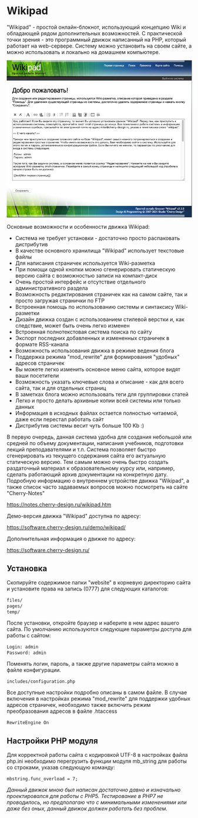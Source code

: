 # Wikipad

"Wikipad" - простой онлайн-блокнот, использующий концепцию Wiki и обладающей рядом дополнительных возможностей. С практической точки зрения - это программный движок написанный на PHP, который работает на web-сервере. Систему можно установить на своем сайте, а можно использовать и локально на домашнем компьютере. 

![Wikipad](/screenshots/screenshot_1.png)

Основные возможности и особенности движка Wikipad:

- Система не требует установки - достаточно просто распаковать дистрибутив
- В качестве основного хранилища "Wikipad" использует текстовые файлы
- Для написания страничек используется Wiki-разметка
- При помощи одной кнопки можно сгенерировать статическую версию сайта с возможностью записи на компакт-диск
- Очень простой интерфейс и отсутствие отдельного административного раздела
- Возможность редактирования страничек как на самом сайте, так и просто загружая странички по FTP
- Встроенная помощь по использованию системы и синтаксису Wiki-разметки
- Дизайн движка создан с использованием стилевой верстки и, как следствие, может быть очень легко изменен
- Встроенная полнотекстовая система поиска по сайту
- Экспорт последних добавленных и измененных страничек в формате RSS-канала
- Возможность использования движка в режиме ведения блога
- Поддержка режима "mod_rewrite" для формирования "удобных" адресов страничек
- Вы можете легко изменить основное меню сайта, которое видят ваши посетители
- Возможность указать ключевые слова и описание - как для всего сайта, так и для отдельных страниц
- В заметках блога можно использовать теги для группировки статей
- Легко и просто делать архивные копии всей системы или только данных
- Информация в исходных файлах остается полностью читаемой, даже если перестал работать сайт
- Дистрибутив системы весит чуть больше 100 Kb :)

В первую очередь, данная система удобна для создания небольшой или средней по объему документации, написания учебников, подготовки лекций преподавателями и т.п. Система позволяет быстро сгенерировать из текущего содержания сайта его актуальную статическую версию. Тем самым можно очень быстро создать раздаточный материал к образовательному курсу или, например, сделать работающий архив документации на конкретную дату. Подробную информацию о внутреннем устройстве движка "Wikipad", а также список часто задаваемых вопросов можно посмотреть на сайте "Cherry-Notes"

https://notes.cherry-design.ru/wikipad.htm

Демо-версия движка "Wikipad" доступна по адресу:

https://software.cherry-design.ru/demo/wikipad/

Дополнительная информация о движке по адресу:

https://software.cherry-design.ru/

## Установка

Скопируйте содержимое папки "website" в корневую директорию сайта и установите права на запись (0777) для следующих каталогов:

```
files/
pages/
temp/
```

После установки, откройте браузер и наберите в нем адрес вашего сайта. По умолчанию используются следующие параметры доступа для работы с сайтом:

```
Login: admin
Password: admin
```

Поменять логин, пароль, а также другие параметры сайта можно в файле конфигурации.

```
includes/configuration.php
```

Все доступные настройки подробно описаны в самом файле. В случае включения в настройках режима "mod_rewrite" для поддержки удобных адресов страничек, необходимо также включить режим преобразования адресов в файле .htaccess

```
RewriteEngine On
```

## Настройки PHP модуля

Для корректной работы сайта с кодировкой UTF-8 в настройках файла php.ini необходимо перегрузить функции модуля mb_string для работы со строками, указав следующую команду:

```
mbstring.func_overload = 7;
```

_Данный движок мною был написан достаточно давно и изначально проектировался для работы с PHP5. Тестирование в PHP7 не проводилось, но предполагаю что с минимальными изменениями или даже без оных, данный движок должен работать без проблем._
